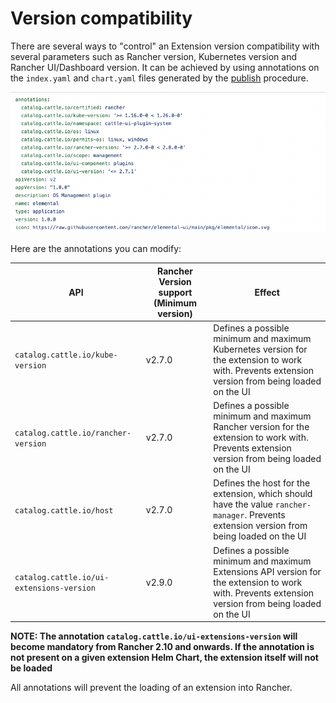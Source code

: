 # Version compatibility

There are several ways to "control" an Extension version compatibility with several parameters such as Rancher version, Kubernetes version and Rancher UI/Dashboard version.
It can be achieved by using annotations on the `index.yaml` and `chart.yaml` files generated by the [publish](../publishing.md) procedure.

![Index YAML annotations](../screenshots/index-yaml-annotations.png)

Here are the annotations you can modify:

| API | Rancher Version support (Minimum version)| Effect
| --- | --- | --- |
| `catalog.cattle.io/kube-version` | v2.7.0 | Defines a possible minimum and maximum Kubernetes version for the extension to work with. Prevents extension version from being loaded on the UI
| `catalog.cattle.io/rancher-version` | v2.7.0 | Defines a possible minimum and maximum Rancher version for the extension to work with. Prevents extension version from being loaded on the UI
| `catalog.cattle.io/host` | v2.7.0 | Defines the host for the extension, which should have the value `rancher-manager`. Prevents extension version from being loaded on the UI
| `catalog.cattle.io/ui-extensions-version` | v2.9.0 | Defines a possible minimum and maximum Extensions API version for the extension to work with. Prevents extension version from being loaded on the UI

 
**NOTE: The annotation `catalog.cattle.io/ui-extensions-version` will become mandatory from Rancher 2.10 and onwards. If the annotation is not present on a given extension Helm Chart, the extension itself will not be loaded**
 
All annotations will prevent the loading of an extension into Rancher.